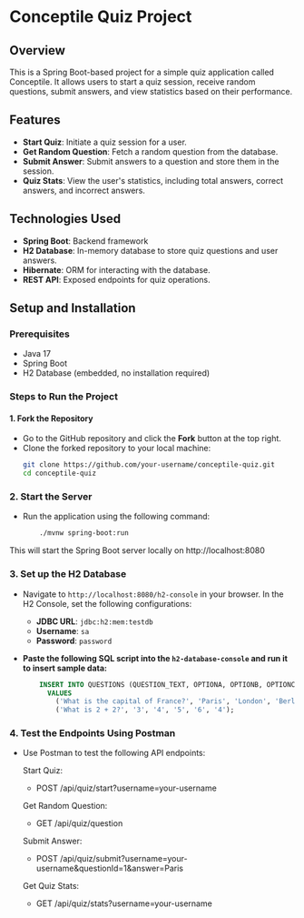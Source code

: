 # Conceptile Quiz Project

## Overview

This is a Spring Boot-based project for a simple quiz application called Conceptile. It allows users to start a quiz session, receive random questions, submit answers, and view statistics based on their performance.

## Features
- **Start Quiz**: Initiate a quiz session for a user.
- **Get Random Question**: Fetch a random question from the database.
- **Submit Answer**: Submit answers to a question and store them in the session.
- **Quiz Stats**: View the user's statistics, including total answers, correct answers, and incorrect answers.

## Technologies Used
- **Spring Boot**: Backend framework
- **H2 Database**: In-memory database to store quiz questions and user answers.
- **Hibernate**: ORM for interacting with the database.
- **REST API**: Exposed endpoints for quiz operations.

## Setup and Installation

### Prerequisites
- Java 17
- Spring Boot
- H2 Database (embedded, no installation required)

### Steps to Run the Project

#### 1. Fork the Repository
- Go to the GitHub repository and click the **Fork** button at the top right.
- Clone the forked repository to your local machine:
  ```bash
  git clone https://github.com/your-username/conceptile-quiz.git
  cd conceptile-quiz
### 2. Start the Server
- Run the application using the following command:
  ```bash
      ./mvnw spring-boot:run
This will start the Spring Boot server locally on http://localhost:8080

### 3. Set up the H2 Database
- Navigate to `http://localhost:8080/h2-console` in your browser. In the H2 Console, set the following configurations:

  - **JDBC URL**: `jdbc:h2:mem:testdb`
  - **Username**: `sa`
  - **Password**: `password`

- **Paste the following SQL script into the `h2-database-console` and run it to insert sample data:**

  ```sql
      INSERT INTO QUESTIONS (QUESTION_TEXT, OPTIONA, OPTIONB, OPTIONC, OPTIOND, CORRECT_ANSWER)
        VALUES 
          ('What is the capital of France?', 'Paris', 'London', 'Berlin', 'Rome', 'Paris'),
          ('What is 2 + 2?', '3', '4', '5', '6', '4');

### 4. Test the Endpoints Using Postman
- Use Postman to test the following API endpoints:

    Start Quiz:
    - POST /api/quiz/start?username=your-username

    Get Random Question:
    - GET /api/quiz/question

    Submit Answer:
    - POST /api/quiz/submit?username=your-username&questionId=1&answer=Paris

    Get Quiz Stats:
    - GET /api/quiz/stats?username=your-username
